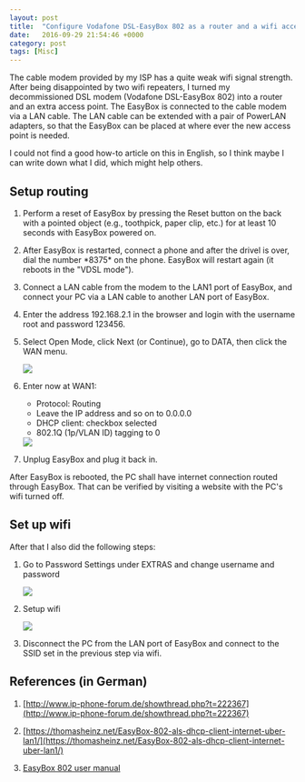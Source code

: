 ```yaml
---
layout: post
title:  "Configure Vodafone DSL-EasyBox 802 as a router and a wifi access point"
date:   2016-09-29 21:54:46 +0000
category: post
tags: [Misc]
---
```


The cable modem provided by my ISP has a quite weak wifi signal strength. After being disappointed by two wifi repeaters, I turned my decommissioned DSL modem (Vodafone DSL-EasyBox 802) into a router and an extra access point. The EasyBox is connected to the cable modem via a LAN cable. The LAN cable can be extended with a pair of PowerLAN adapters, so that the EasyBox can be placed at where ever the new access point is needed.

I could not find a good how-to article on this in English, so I think maybe I can write down what I did, which might help others.

## Setup routing

1. Perform a reset of EasyBox by pressing the Reset button on the back with a pointed object (e.g., toothpick, paper clip, etc.) for at least 10 seconds with EasyBox powered on.

2. After EasyBox is restarted, connect a phone and after the drivel is over, dial the number \*8375\* on the phone. EasyBox will restart again (it reboots in the "VDSL mode").

3. Connect a LAN cable from the modem to the LAN1 port of EasyBox, and connect your PC via a LAN cable to another LAN port of EasyBox.

4. Enter the address 192.168.2.1 in the browser and login with the username root and password 123456.

5. Select Open Mode, click Next (or Continue), go to DATA, then click the WAN menu.

    <img src="https://user-images.githubusercontent.com/15970333/32409768-84c92cc8-c1b2-11e7-9309-428c99da8cac.png" >

6. Enter now at WAN1:

    * Protocol: Routing
    * Leave the IP address and so on to 0.0.0.0
    * DHCP client: checkbox selected
    * 802.1Q (1p/VLAN ID) tagging to 0

    <img src="https://user-images.githubusercontent.com/15970333/32409829-b7706960-c1b3-11e7-9ad9-f287338ca0cf.png" >

7. Unplug EasyBox and plug it back in.

After EasyBox is rebooted, the PC shall have internet connection routed through EasyBox. That can be verified by visiting a website with the PC's wifi turned off.

## Set up wifi

After that I also did the following steps:

1. Go to Password Settings under EXTRAS and change username and password

    <img src="https://user-images.githubusercontent.com/15970333/32409836-0041bb6c-c1b4-11e7-829a-b589295449be.png" >

2. Setup wifi

    <img src="https://user-images.githubusercontent.com/15970333/32409844-4d9060bc-c1b4-11e7-9ce5-02c96a076fe7.png" >

3. Disconnect the PC from the LAN port of EasyBox and connect to the SSID set in the previous step via wifi.

## References (in German)

1. [http://www.ip-phone-forum.de/showthread.php?t=222367](http://www.ip-phone-forum.de/showthread.php?t=222367)

2. [https://thomasheinz.net/EasyBox-802-als-dhcp-client-internet-uber-lan1/](https://thomasheinz.net/EasyBox-802-als-dhcp-client-internet-uber-lan1/)

3. [EasyBox 802 user manual](https://dsl.vodafone.de/hilfe/files/vfksc/pdf/VF_EasyBox_802_CD-MANUAL_Release_update_April_4_2009.pdf)
